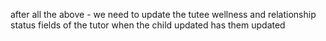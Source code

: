 




after all the above - we need to update the tutee wellness and relationship status fields of the tutor when the child updated has them updated
